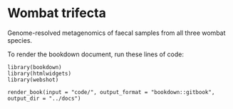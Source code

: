 # Wombat trifecta
Genome-resolved metagenomics of faecal samples from all three wombat species.


To render the bookdown document, run these lines of code:
```
library(bookdown)
library(htmlwidgets)
library(webshot)

render_book(input = "code/", output_format = "bookdown::gitbook", output_dir = "../docs")

``` 
